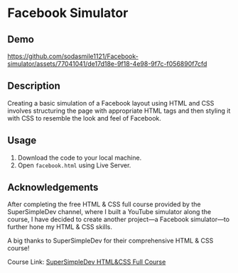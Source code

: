 # Facebook Simulator

## Demo

https://github.com/sodasmile1121/Facebook-simulator/assets/77041041/de17d18e-9f18-4e98-9f7c-f056890f7cfd

## Description

Creating a basic simulation of a Facebook layout using HTML and CSS involves structuring the page with appropriate HTML tags and then styling it with CSS to resemble the look and feel of Facebook. 

## Usage

1. Download the code to your local machine.
2. Open `facebook.html` using Live Server.

## Acknowledgements

After completing the free HTML & CSS full course provided by the SuperSimpleDev channel, where I built a YouTube simulator along the course, I have decided to create another project—a Facebook simulator—to further hone my HTML & CSS skills.

A big thanks to SuperSimpleDev for their comprehensive HTML & CSS course!

Course Link: [SuperSimpleDev HTML&CSS Full Course](https://www.youtube.com/watch?v=G3e-cpL7ofc&t=1s)

